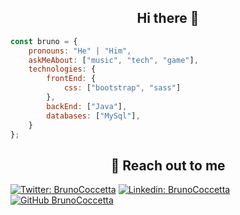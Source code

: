 <h2 align="center">
    Hi there 👋
</h2>

```javascript
const bruno = {
    pronouns: "He" | "Him",
    askMeAbout: ["music", "tech", "game"],
    technologies: {
        frontEnd: {
            css: ["bootstrap", "sass"]
        },
        backEnd: ["Java"],
        databases: ["MySql"],
    }
};
```
<h2 align="center">
    👋 Reach out to me 
</h2>

[![Twitter: BrunoCoccetta](https://img.shields.io/twitter/follow/hebrone_?style=social)](https://twitter.com/hebrone_)
[![Linkedin: BrunoCoccetta](https://img.shields.io/badge/-BrunoCoccetta-blue?style=flat-square&logo=Linkedin&logoColor=white&link=https://www.linkedin.com/in/BrunoCoccetta/)](https://www.linkedin.com/in/bruno-coccetta-28532421b/)
[![GitHub BrunoCoccetta](https://img.shields.io/github/followers/BrunoCoccetta?label=follow&style=social)](https://github.com/BrunoCoccetta)
